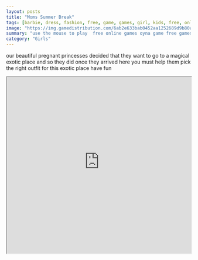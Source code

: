 ```yaml
---
layout: posts
title: "Moms Summer Break"
tags: [barbie, dress, fashion, free, game, games, girl, kids, free, online, games, oyna, game, free, games, play, play, games]
image: "https://img.gamedistribution.com/6ab2e633bab0452aa1252689d9b80a1a-512x384.jpeg"
summary: "use the mouse to play  free online games oyna game free games play play games"
category: "Girls"
---
```


our beautiful pregnant princesses decided that they want to go to a magical exotic place and so they did once they arrived here you must help them pick the right outfit for this exotic place have fun

<iframe width="100%" height="480px;" src="https://html5.gamedistribution.com/6ab2e633bab0452aa1252689d9b80a1a/"></iframe>